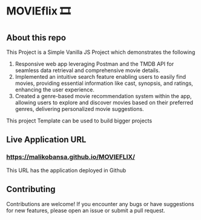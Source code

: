 # MOVIEflix 🎞

## About this repo

This Project is a Simple Vanilla JS Project which demonstrates the following
1. Responsive web app leveraging Postman and the TMDB API for seamless data retrieval and comprehensive movie details.
2. Implemented an intuitive search feature enabling users to easily find movies, providing essential information like cast, synopsis, and ratings, enhancing the user experience.
3. Created a genre-based movie recommendation system within the app, allowing users to explore and discover movies based on their preferred genres, delivering personalized movie suggestions.

This project Template can be used to build bigger projects

## Live Application URL

### https://malikobansa.github.io/MOVIEFLIX/
This URL has the application deployed in Github

## Contributing

Contributions are welcome! If you encounter any bugs or have suggestions for new features, please open an issue or submit a pull request.
